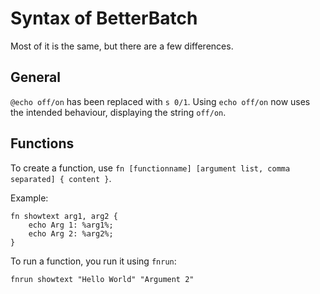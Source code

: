 # Syntax of BetterBatch
Most of it is the same, but there are a few differences.
## General
`@echo off/on` has been replaced with `s 0/1`.
Using `echo off/on` now uses the intended behaviour, displaying the string `off/on`.
## Functions
To create a function, use `fn [functionname] [argument list, comma separated] { content }`.
  
  Example:
```
fn showtext arg1, arg2 {
    echo Arg 1: %arg1%;
    echo Arg 2: %arg2%;
}
```
To run a function, you run it using `fnrun`:
```
fnrun showtext "Hello World" "Argument 2"
```